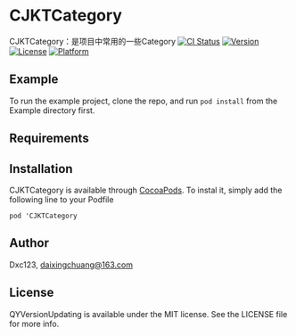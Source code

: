 # CJKTCategory
CJKTCategory：是项目中常用的一些Category
[![CI Status](https://img.shields.io/travis/Dxc123/CJKTCategory.svg?style=flat)](https://travis-ci.org/Dxc123/CJKTCategory)
[![Version](https://img.shields.io/cocoapods/v/CJKTCategory.svg?style=flat)](https://cocoapods.org/pods/CJKTCategory)
[![License](https://img.shields.io/cocoapods/l/CJKTCategory.svg?style=flat)](https://cocoapods.org/pods/CJKTCategory)
[![Platform](https://img.shields.io/cocoapods/p/CJKTCategory.svg?style=flat)](https://cocoapods.org/pods/CJKTCategory)
## Example
To run the example project, clone the repo, and run `pod install` from the Example directory first.
## Requirements
## Installation
CJKTCategory is available through [CocoaPods](https://cocoapods.org). To instal
it, simply add the following line to your Podfile
```rub
pod 'CJKTCategory
```
## Author
Dxc123, daixingchuang@163.com
## License
QYVersionUpdating is available under the MIT license. See the LICENSE file for more info.
